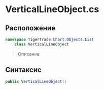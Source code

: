
# VerticalLineObject.cs
## Расположение
```csharp
namespace TigerTrade.Chart.Objects.List  
    class VerticalLineObject
```

> Описание

## Синтаксис
```csharp
public VerticalLineObject()
```
